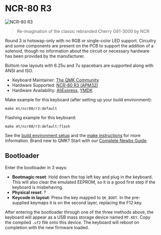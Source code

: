 # NCR-80 R3

![NCR-80 R3]()

> Re-imagination of the classic rebranded Cherry G81-3000 by NCR

Round 3 is hotswap-only with no RGB or single-color LED support. Circuitry and some components are present on the PCB to support the addition of a solenoid, though no information about the circuit or necessary hardware has been provided by the manufacturer.

Bottom row layouts with 6.25u and 7u spacebars are supported along with ANSI and ISO.

* Keyboard Maintainer: [The QMK Community](https://github.com/qmk)
* Hardware Supported: [NCR-80 R3 (APM32)](https://www.aliexpress.us/item/3256804856662074.html)
* Hardware Availability: [AliExpress](https://www.aliexpress.com/i/3256804629840294.html), [YMDK](https://ymdkey.com/products/ncr-80-ncr80-r3-vintage-mechanical-keyboard-kit-ansi-iso-tkl-hotswap-via-supported)

Make example for this keyboard (after setting up your build environment):

    make mt/ncr80/r3:default

Flashing example for this keyboard:

    make mt/ncr80/r3:default:flash

See the [build environment setup](https://docs.qmk.fm/#/getting_started_build_tools) and the [make instructions](https://docs.qmk.fm/#/getting_started_make_guide) for more information. Brand new to QMK? Start with our [Complete Newbs Guide](https://docs.qmk.fm/#/newbs).

## Bootloader

Enter the bootloader in 3 ways:

* **Bootmagic reset**: Hold down the top left key and plug in the keyboard. This will also clear the emulated EEPROM, so it is a good first step if the keyboard is misbehaving.
* **Physical reset**: ?
* **Keycode in layout**: Press the key mapped to `QK_BOOT`. In the pre-supplied keymaps it is on the second layer, replacing the F12 key.

After entering the bootloader through one of the three methods above, the keyboard will appear as a USB mass storage device named `MT.KEY`. Copy the compiled `.uf2` file onto this device. The keyboard will reboot on completion with the new firmware loaded.
